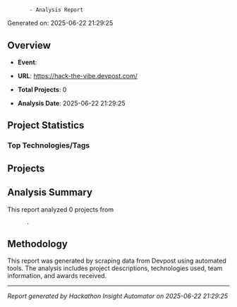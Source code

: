 # 
            
           - Analysis Report

Generated on: 2025-06-22 21:29:25

## Overview

- **Event**: 
            
          
- **URL**: https://hack-the-vibe.devpost.com/
- **Total Projects**: 0
- **Analysis Date**: 2025-06-22 21:29:25



## Project Statistics

### Top Technologies/Tags




## Projects



## Analysis Summary

This report analyzed 0 projects from 
            
          .



## Methodology

This report was generated by scraping data from Devpost using automated tools. 
The analysis includes project descriptions, technologies used, team information, and awards received.

---

*Report generated by Hackathon Insight Automator on 2025-06-22 21:29:25*